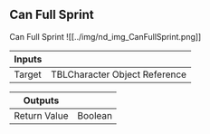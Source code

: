 ## Can Full Sprint
Can Full Sprint
![[../img/nd_img_CanFullSprint.png]]

|Inputs||
|--|--|
| Target | TBLCharacter Object Reference |

|Outputs||
|--|--|
| Return Value | Boolean |
